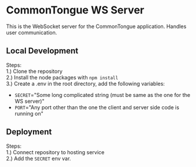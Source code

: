 # CommonTongue  WS Server
This is the WebSocket server for the CommonTongue application. Handles user communication.

## Local Development
Steps:\
1.) Clone the repository\
2.) Install the node packages with `npm install`\
3.) Create a .env in the root directory, add the following variables:
- `SECRET`="Some long complicated string (must be same as the one for the WS server)"
- `PORT`="Any port other than the one the client and server side code is running on"

## Deployment
Steps:\
1.) Connect repository to hosting service \
2.) Add the `SECRET` env var.


